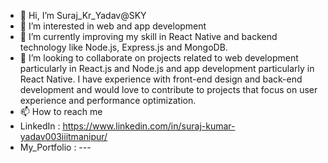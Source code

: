 - 👋 Hi, I’m Suraj_Kr_Yadav@SKY
- 👀 I’m interested in web and app development
- 🌱 I’m currently improving my skill in React Native and backend technology like Node.js, Express.js and MongoDB.
- 💞️ I’m looking to collaborate on projects related to web development particularly in React.js and Node.js and app development particularly in React Native. I have experience with front-end design and back-end     development and would love to contribute to projects that focus on user experience and performance optimization.
- 📫 How to reach me
- LinkedIn : https://www.linkedin.com/in/suraj-kumar-yadav003iiitmanipur/
- My_Portfolio : ---

<!---
SurajKrYadav-SKY/SurajKrYadav-SKY is a ✨ special ✨ repository because its `README.md` (this file) appears on your GitHub profile.
You can click the Preview link to take a look at your changes.
--->
